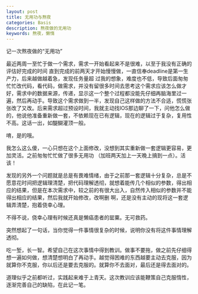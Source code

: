 ```yaml
---
layout: post
title: 无用功与熬夜
categories: Basis
description: 熬夜做的无用功
keywords: 熬夜，懒惰
---
```



记一次熬夜做的“无用功”

最近两周一至忙于做一个需求，需求一开始看起来不是很难，以至于我没有正确的评估好完成的时间
直到完成的前两天才开始慢慢做，一直信奉deadline是第一生产力，后来越做越着急，发现任务量超
过我的想象，难度也不低，导致后面匆匆忙忙改代码，看代码，做需求，并没有留很多时间去思考这个需求应该怎么做才好，需求中的数据来源，传递，显示这一个整个过程都没能先仔细再脑海里过一遍，然后再动手。导致这个需求做到一半，发现自己这样做的方法不合适，慌慌张张改了又改。后来需求超过预设时间，我就主动找IOS那边聊了一下，问他怎么做的，他说他准备重新做一套，不依赖现在已有逻辑，现在的逻辑过于复杂，复用性不高。这话一出，如醍醐灌顶一般。


唷，是的哦。


我怎么这么傻，一心只想在这个上面修改，没想到其实重新做一套逻辑更容易，更加灵活。之前匆匆忙忙做了很多无用功
（加班两天加上一天晚上搞到一点）。活该！

发现的另外一个问题就是总是有畏难情绪，由于之前那一套逻辑十分复杂，总是不愿意花时间把逻辑理清楚，把代码理解透彻，就想着能传几个相似的参数，得出相应的结果，但是在本次需求中，较之前的有很大出入，自然传入相似的参数并不能得出相应的结果，然后我就开始修改，改啊删 啊，还是没有主动的现将这一套逻辑弄清楚，抱着侥幸心理。


不得不说，侥幸心理有时候还真是懒癌患者的罂粟。无可救药。


突然想起了一句话，当你觉得一件事情很复杂的时候，说明你没有将这件事情理解透彻。

吃一堑，长一智。希望自己在这次事情中得到教训。做事不要拖，做之前先仔细得想一遍如何做，想清楚想明白了再动手。越觉得困难的东西越要主动去克服，因为就算你不克服，你以后还是要去克服的。就算你不去面对，最后还是得去面对的。

道理似乎之前都听过，实践起来难于上青天。这次教训应该能鞭策自己克服惰性，逐渐完善自己的缺陷，在此记一笔。